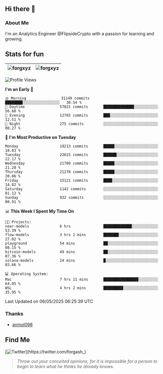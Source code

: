 ## Hi there 👋

### About Me

I'm an Analytics Engineer @FlipsideCrypto with a passion for learning and growing.
  
## Stats for fun

| <img align="center" src="https://github-readme-streak-stats.herokuapp.com/?user=forgxyz&theme=tokyonight" alt="forgxyz" /> | <img align="center" src="https://github-readme-stats.vercel.app/api?username=forgxyz&theme=tokyonight&show_icons=true" alt="forgxyz" /> |
| ------------- |------------- |


<!--START_SECTION:waka-->
![Profile Views](http://img.shields.io/badge/Profile%20Views-0-blue)

**I'm an Early 🐤** 

```text
🌞 Morning                31149 commits       ████████░░░░░░░░░░░░░░░░░   30.54 % 
🌆 Daytime                57821 commits       ██████████████░░░░░░░░░░░   56.68 % 
🌃 Evening                12765 commits       ███░░░░░░░░░░░░░░░░░░░░░░   12.51 % 
🌙 Night                  275 commits         ░░░░░░░░░░░░░░░░░░░░░░░░░   00.27 % 
```
📅 **I'm Most Productive on Tuesday** 

```text
Monday                   19213 commits       █████░░░░░░░░░░░░░░░░░░░░   18.83 % 
Tuesday                  22615 commits       ██████░░░░░░░░░░░░░░░░░░░   22.17 % 
Wednesday                21709 commits       █████░░░░░░░░░░░░░░░░░░░░   21.28 % 
Thursday                 21278 commits       █████░░░░░░░░░░░░░░░░░░░░   20.86 % 
Friday                   15121 commits       ████░░░░░░░░░░░░░░░░░░░░░   14.82 % 
Saturday                 1142 commits        ░░░░░░░░░░░░░░░░░░░░░░░░░   01.12 % 
Sunday                   932 commits         ░░░░░░░░░░░░░░░░░░░░░░░░░   00.91 % 
```


📊 **This Week I Spent My Time On** 

```text
🐱‍💻 Projects: 
near-models              6 hrs               █████████████░░░░░░░░░░░░   53.39 % 
flow-models              3 hrs 2 mins        ███████░░░░░░░░░░░░░░░░░░   27.02 % 
playground               54 mins             ██░░░░░░░░░░░░░░░░░░░░░░░   08.15 % 
bitcoin-models           49 mins             ██░░░░░░░░░░░░░░░░░░░░░░░   07.36 % 
solana-models            24 mins             █░░░░░░░░░░░░░░░░░░░░░░░░   03.66 % 

💻 Operating System: 
Mac                      7 hrs 11 mins       ████████████████░░░░░░░░░   64.05 % 
WSL                      4 hrs 2 mins        █████████░░░░░░░░░░░░░░░░   35.95 % 
```


 Last Updated on 06/05/2025 06:25:39 UTC
<!--END_SECTION:waka-->

### Thanks
 - [anmol098](https://github.com/anmol098/waka-readme-stats/)
  
## Find Me
[![Twitter](https://img.shields.io/twitter/url/https/twitter.com/forgash_.svg?style=social&label=Follow%20%40forgash_)](https://twitter.com/forgash_)


> *Throw out your conceited opinions, for it is impossible for a person to begin to learn what he thinks he already knows.* 
